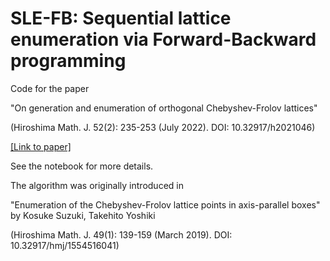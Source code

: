 # SLE-FB: Sequential lattice enumeration via Forward-Backward programming

Code for the paper 

"On generation and enumeration of orthogonal Chebyshev-Frolov lattices"

(Hiroshima Math. J. 52(2): 235-253 (July 2022). DOI: 10.32917/h2021046) 

<a href="[http://example.com/](https://projecteuclid.org/journals/hiroshima-mathematical-journal/volume-52/issue-2/On-generation-and-enumeration-of-orthogonal-Chebyshev-Frolov-lattices/10.32917/h2021046.full)" target="_blank">[Link to paper]</a>


See the notebook for more details.

The algorithm was originally introduced in 

"Enumeration of the Chebyshev-Frolov lattice points in axis-parallel boxes"
by Kosuke Suzuki, Takehito Yoshiki

(Hiroshima Math. J. 49(1): 139-159 (March 2019). DOI: 10.32917/hmj/1554516041)
